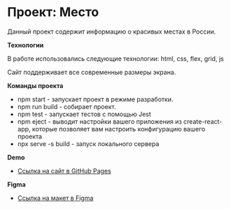 # Проект: Место

Данный проект содержит информацию о красивых местах в России. 

**Технологии**

В работе использовались следующие технологии: html, css, flex, grid, js 

Сайт поддерживает все современные размеры экрана.

**Команды проекта**
* npm start - запускает проект в режиме разработки.
* npm run build - собирает проект.
* npm test - запускает тестов с помощью Jest
* npm eject - выводит настройки вашего приложения из create-react-app, которые позволяет вам настроить конфигурацию вашего проекта
* npx serve -s build - запуск локального сервера

**Demo**
* [Ссылка на сайт в GitHub Pages](https://buldenkovanton.github.io/mesto/)

**Figma**

* [Ссылка на макет в Figma](https://www.figma.com/file/2cn9N9jSkmxD84oJik7xL7/JavaScript.-Sprint-4?node-id=0%3A1)
